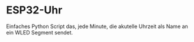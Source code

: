 # ESP32-Uhr

Einfaches Python Script das, jede Minute, die akutelle Uhrzeit als Name an ein WLED Segment sendet.
